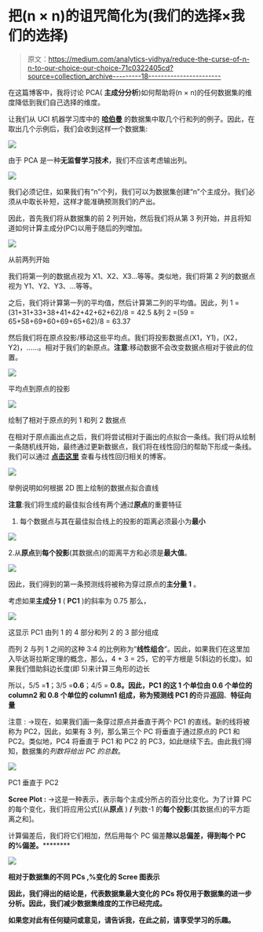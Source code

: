 # 把(n × n)的诅咒简化为(我们的选择×我们的选择)

> 原文：<https://medium.com/analytics-vidhya/reduce-the-curse-of-n-n-to-our-choice-our-choice-71c0322405cd?source=collection_archive---------18----------------------->

在这篇博客中，我将讨论 PCA( **主成分分析**)如何帮助将(n × n)的任何数据集的维度降低到我们自己选择的维度。

让我们从 UCI 机器学习库中的 [**哈伯曼**](https://archive.ics.uci.edu/ml/machine-learning-databases/haberman/haberman.data) 的数据集中取几个行和列的例子。因此，在取出几个示例后，我们会收到这样一个数据集:

![](img/3816856b6d27eb0db52f0a87dcb7bb08.png)

由于 PCA 是一种**无监督学习技术**，我们不应该考虑输出列。

![](img/ac250c623502f60a3f0bb617f1fe90c8.png)

我们必须记住，如果我们有“n”个列，我们可以为数据集创建“n”个主成分。我们必须从中取长补短，这样才能准确预测我们的产出。

因此，首先我们将从数据集的前 2 列开始，然后我们将从第 3 列开始，并且将知道如何计算主成分(PC)以用于随后的列增加。

![](img/6b55ac0148279d2b17839dccc99085a7.png)

从前两列开始

我们将第一列的数据点视为 X1、X2、X3…等等。类似地，我们将第 2 列的数据点视为 Y1、Y2、Y3、…等等。

之后，我们将计算第一列的平均值，然后计算第二列的平均值。因此，列 1 =(31+31+33+38+41+42+42+62+62)/8 = 42.5 &列 2 =(59 = 65+58+69+60+69+65+62)/8 = 63.37

然后我们将在原点投影/移动这些平均点。我们将投影数据点(X1，Y1)，(X2，Y2)，……。相对于我们的新原点。**注意**:移动数据不会改变数据点相对于彼此的位置。

![](img/9fe6cfd8b4f34adde7372da298fb57c1.png)

平均点到原点的投影

![](img/ef19e4a2d06e4b30e75988cbaa14870c.png)

绘制了相对于原点的列 1 和列 2 数据点

在相对于原点画出点之后，我们将尝试相对于画出的点拟合一条线。我们将从绘制一条随机线开始，最终通过更新数据点，我们将在线性回归的帮助下形成一条线。我们可以通过 [**点击这里**](/@soumo.villa7/machine-learning-is-very-easy-to-understand-a2044c813999) 查看与线性回归相关的博客。

![](img/327882919eebb91cfae07b4afa9d6bc2.png)

举例说明如何根据 2D 图上绘制的数据点拟合直线

**注意**:我们将生成的最佳拟合线有两个通过**原点**的重要特征

1.  每个数据点与其在最佳拟合线上的投影的距离必须最小为**最小**

![](img/6680a46b711a58686f1e5ba9320f327a.png)

2.从**原点**到**每个投影**(其数据点)的距离平方和必须是**最大值**。

![](img/8ba314e575196b349ebd1473dbc5159a.png)

因此，我们得到的第一条预测线将被称为穿过原点的**主分量 1** 。

考虑如果**主成分 1** ( **PC1** )的斜率为 0.75 那么，

![](img/e4412a9deb41ddac87408170bdb2bb6e.png)

这显示 PC1 由列 1 的 4 部分和列 2 的 3 部分组成

而列 2 与列 1 之间的这种 3:4 的比例称为“**线性组合**”。因此，如果我们在这里加入毕达哥拉斯定理的概念，那么，4 + 3 = 25，它的平方根是 5(斜边的长度)。如果我们借助斜边长度(即 5)来计算三角形的边长

所以，5/5 =**1**；3/5 =**0.6**；4/5 = **0.8。因此，PC1 的这 1 个单位由 0.6 个单位的 column2 和 0.8 个单位的 **column1** 组成，称为预测线 PC1 的**奇异**巡回**、**特征向量**

注意 : →现在，如果我们画一条穿过原点并垂直于两个 PC1 的直线。新的线将被称为 PC2，因此，如果有 3 列，那么第三个 PC 将垂直于通过原点的 PC1 和 PC2。类似地，PC4 将垂直于 PC1 和 PC2 的 PC3，如此继续下去。由此我们得知，数据集的*列数将给出 PC 的总数*。

![](img/5cc376ccd9248958e9b1382e4975b243.png)

PC1 垂直于 PC2

**Scree Plot :** →这是一种表示，表示每个主成分所占的百分比变化。为了计算 PC 的每个变化，我们将应用公式[(从**原点** ) **/** 列数-1 的**每个投影**(其数据点)的平方距离之和]。

计算偏差后，我们将它们相加，然后用每个 PC 偏差******除以总偏差****，得到每个 PC 的%偏差。**********

******![](img/593e676f28d611de2ad20bfac370012f.png)******

******相对于数据集的不同 PCs ,%变化的 Scree 图表示******

******因此，我们得出的结论是，代表数据集最大变化的 PCs 将仅用于数据集的进一步分析。因此，我们减少数据集维度的工作已经完成。******

******如果您对此有任何疑问或意见，请告诉我，在此之前，请享受学习的乐趣。******